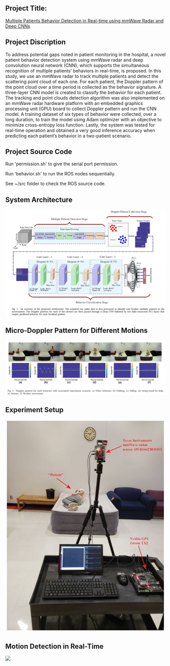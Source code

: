 ## Project Title:
[Multiple Patients Behavior Detection in Real-time using mmWave Radar and Deep CNNs](https://ieeexplore.ieee.org/abstract/document/8835656)

## Project Discription
To address potential gaps noted in patient monitoring in the hospital, a novel patient behavior detection system using mmWave radar and deep convolution neural network (CNN), which supports the simultaneous recognition of multiple patients’ behaviors in real-time, is proposed. In this study, we use an mmWave radar to track multiple patients and detect the scattering point cloud of each one. For each patient, the Doppler pattern of the point cloud over a time period is collected as the behavior signature. A three-layer CNN model is created to classify the behavior for each patient. The tracking and point clouds detection algorithm was also implemented on an mmWave radar hardware platform with an embedded graphics processing unit (GPU) board to collect Doppler pattern and run the CNN model. A training dataset of six types of behavior were collected, over a long duration, to train the model using Adam optimizer with an objective to minimize cross-entropy loss function. Lastly, the system was tested for real-time operation and obtained a very good inference accuracy when predicting each patient’s behavior in a two-patient scenario.

## Project Source Code
Run 'permission.sh' to give the serial port permission. 

Run 'behavior.sh' to run the ROS nodes sequentially. 

See ~/src folder to check the ROS source code. 
 
## System Architecture
![](/misc/system.JPG)

## Micro-Doppler Pattern for Different Motions
![](/misc/microDoppler.JPG)

## Experiment Setup
![](/misc/experiment.jpg)

## Motion Detection in Real-Time
![](/misc/results.gif)
